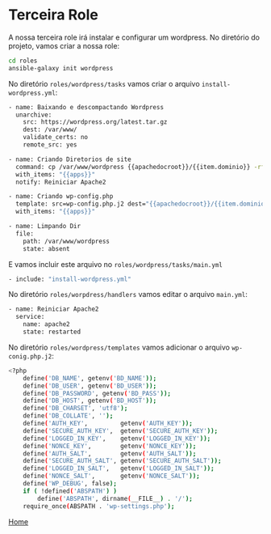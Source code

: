 # Terceira Role

A nossa terceira role irá instalar e configurar um wordpress.
No diretório do projeto, vamos criar a nossa role:

```bash
cd roles
ansible-galaxy init wordpress
```

No diretório `roles/wordpress/tasks` vamos criar o arquivo `install-wordpress.yml`:

```bash
- name: Baixando e descompactando Wordpress
  unarchive:
    src: https://wordpress.org/latest.tar.gz
    dest: /var/www/
    validate_certs: no
    remote_src: yes

- name: Criando Diretorios de site
  command: cp /var/www/wordpress {{apachedocroot}}/{{item.dominio}} -rfv
  with_items: "{{apps}}"
  notify: Reiniciar Apache2

- name: Criando wp-config.php
  template: src=wp-config.php.j2 dest="{{apachedocroot}}/{{item.dominio}}/wp-config.php"
  with_items: "{{apps}}"

- name: Limpando Dir
  file:
    path: /var/www/wordpress
    state: absent
```

E vamos incluir este arquivo no `roles/wordpress/tasks/main.yml`

```bash
- include: "install-wordpress.yml"
```

No diretório `roles/worpdress/handlers` vamos editar o arquivo `main.yml`:

```bash
- name: Reiniciar Apache2
  service:
    name: apache2
    state: restarted 
```

No diretório `roles/wordpress/templates` vamos adicionar o arquivo `wp-conig.php.j2`:

```bash
<?php
    define('DB_NAME', getenv('BD_NAME'));
    define('DB_USER', getenv('BD_USER'));
    define('DB_PASSWORD', getenv('BD_PASS'));
    define('DB_HOST', getenv('BD_HOST'));
    define('DB_CHARSET', 'utf8');
    define('DB_COLLATE', '');
    define('AUTH_KEY',         getenv('AUTH_KEY'));
    define('SECURE_AUTH_KEY',  getenv('SECURE_AUTH_KEY'));
    define('LOGGED_IN_KEY',    getenv('LOGGED_IN_KEY'));
    define('NONCE_KEY',        getenv('NONCE_KEY'));
    define('AUTH_SALT',        getenv('AUTH_SALT'));
    define('SECURE_AUTH_SALT', getenv('SECURE_AUTH_SALT'));
    define('LOGGED_IN_SALT',   getenv('LOGGED_IN_SALT'));
    define('NONCE_SALT',       getenv('NONCE_SALT'));
    define('WP_DEBUG', false);
    if ( !defined('ABSPATH') )
        define('ABSPATH', dirname(__FILE__) . '/');
    require_once(ABSPATH . 'wp-settings.php');
```

[Home](/README.md)
